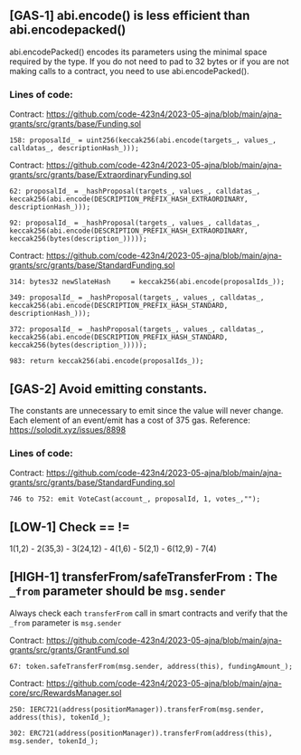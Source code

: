 ## [GAS‑1] abi.encode() is less efficient than abi.encodepacked()

abi.encodePacked() encodes its parameters using the minimal space required by the type.
If you do not need to pad to 32 bytes or if you are not making calls to a contract,
you need to use abi.encodePacked().

### Lines of code:

Contract: https://github.com/code-423n4/2023-05-ajna/blob/main/ajna-grants/src/grants/base/Funding.sol

`158: proposalId_ = uint256(keccak256(abi.encode(targets_, values_, calldatas_, descriptionHash_)));`

Contract: https://github.com/code-423n4/2023-05-ajna/blob/main/ajna-grants/src/grants/base/ExtraordinaryFunding.sol

`62: proposalId_ = _hashProposal(targets_, values_, calldatas_, keccak256(abi.encode(DESCRIPTION_PREFIX_HASH_EXTRAORDINARY, descriptionHash_)));`

`92: proposalId_ = _hashProposal(targets_, values_, calldatas_, keccak256(abi.encode(DESCRIPTION_PREFIX_HASH_EXTRAORDINARY, keccak256(bytes(description_)))));`

Contract: https://github.com/code-423n4/2023-05-ajna/blob/main/ajna-grants/src/grants/base/StandardFunding.sol

`314: bytes32 newSlateHash     = keccak256(abi.encode(proposalIds_));`

`349: proposalId_ = _hashProposal(targets_, values_, calldatas_, keccak256(abi.encode(DESCRIPTION_PREFIX_HASH_STANDARD, descriptionHash_)));`

`372: proposalId_ = _hashProposal(targets_, values_, calldatas_, keccak256(abi.encode(DESCRIPTION_PREFIX_HASH_STANDARD, keccak256(bytes(description_)))));`

`983: return keccak256(abi.encode(proposalIds_));`

## [GAS-2] Avoid emitting constants.

The constants are unnecessary to emit since the value will never change. Each element of an event/emit has a cost of 375 gas.
Reference: https://solodit.xyz/issues/8898

### Lines of code:

Contract: https://github.com/code-423n4/2023-05-ajna/blob/main/ajna-grants/src/grants/base/StandardFunding.sol

`746 to 752: emit VoteCast(account_, proposalId, 1, votes_,"");`

## [LOW-1] Check == !=

1(1,2) - 2(35,3) - 3(24,12) - 4(1,6) - 5(2,1) - 6(12,9) - 7(4)

## [HIGH-1] transferFrom/safeTransferFrom : The `_from` parameter should be `msg.sender`

Always check each `transferFrom` call in smart contracts and verify that the `_from` parameter is `msg.sender`

Contract: https://github.com/code-423n4/2023-05-ajna/blob/main/ajna-grants/src/grants/GrantFund.sol

`67: token.safeTransferFrom(msg.sender, address(this), fundingAmount_);`

Contract: https://github.com/code-423n4/2023-05-ajna/blob/main/ajna-core/src/RewardsManager.sol

`250: IERC721(address(positionManager)).transferFrom(msg.sender, address(this), tokenId_);`

`302: ERC721(address(positionManager)).transferFrom(address(this), msg.sender, tokenId_);`


